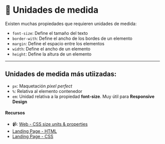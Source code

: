# 📏 Unidades de medida 

Existen muchas propiedades que requieren unidades de medida:
- `font-size`: Define el tamaño del texto
- `border-with`: Define el ancho de los bordes de un elemento
- `margin`: Define el espacio entre los elementos
- `width`: Define el ancho de un elemento
- `height`: Define la altura de un elemento

---

## Unidades de medida más utiizadas:
- `px`: Maquetación *pixel perfect*
- `%`: Relativa al elemento contenedor
- `em`: Unidad relativa a la propiedad **font-size**. Muy útil para **Responsive Design**

#### Recursos

- 📹: [Web - CSS size units & properties](https://youtu.be/YgD03t2C4jY)
- [Landing Page - HTML](https://github.com/jujogi/dmi-web/blob/master/css/examples/intro.html)
- [Landing Page - CSS](https://github.com/jujogi/dmi-web/blob/master/css/examples/styles/app.css)
